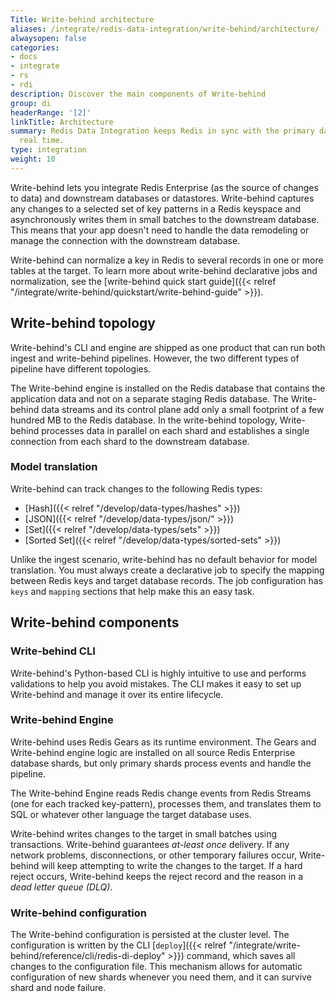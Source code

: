 ```yaml
---
Title: Write-behind architecture
aliases: /integrate/redis-data-integration/write-behind/architecture/
alwaysopen: false
categories:
- docs
- integrate
- rs
- rdi
description: Discover the main components of Write-behind
group: di
headerRange: '[2]'
linkTitle: Architecture
summary: Redis Data Integration keeps Redis in sync with the primary database in near
  real time.
type: integration
weight: 10
---
```


Write-behind lets you integrate Redis Enterprise (as the source of changes to data) and downstream databases or datastores.
Write-behind captures any changes to a selected set of key patterns in a Redis keyspace and asynchronously writes them in small batches to the downstream database. This means that your app doesn't need to handle the data remodeling or manage the connection with the downstream database.

Write-behind can normalize a key in Redis to several records in one or more tables at the target.
To learn more about write-behind declarative jobs and normalization, see the
[write-behind quick start guide]({{< relref "/integrate/write-behind/quickstart/write-behind-guide" >}}).

## Write-behind topology

Write-behind's CLI and engine are shipped as one product that can run both ingest and write-behind pipelines.
However, the two different types of pipeline have different topologies.

The Write-behind engine is installed on the Redis database that contains the application data and not on a separate staging Redis database. The Write-behind data streams and its control plane add only a small footprint of a few hundred MB to the Redis database. In the write-behind topology, Write-behind processes data in parallel on each shard and establishes a single connection from each shard to the downstream database.

### Model translation

Write-behind can track changes to the following Redis types:

- [Hash]({{< relref "/develop/data-types/hashes" >}})
- [JSON]({{< relref "/develop/data-types/json/" >}})
- [Set]({{< relref "/develop/data-types/sets" >}})
- [Sorted Set]({{< relref "/develop/data-types/sorted-sets" >}})

Unlike the ingest scenario, write-behind has no default behavior for model translation. You must always
create a declarative job to specify the mapping between Redis keys and target database records.
The job configuration has `keys` and `mapping` sections that help make this an easy task.

## Write-behind components

### Write-behind CLI

Write-behind's Python-based CLI is highly intuitive to use and performs validations to help you avoid mistakes.
The CLI makes it easy to set up Write-behind and manage it over its entire lifecycle.

### Write-behind Engine

Write-behind uses Redis Gears as its runtime environment. The Gears and Write-behind engine logic are installed
on all source Redis Enterprise database shards, but only primary shards process events and handle the pipeline.

The Write-behind Engine reads Redis change events from Redis Streams (one for each tracked key-pattern),
processes them, and translates them to SQL or whatever other language the target database uses.

Write-behind writes changes to the target in small batches using transactions. Write-behind guarantees
*at-least once* delivery. If any network problems, disconnections, or other temporary failures occur,
Write-behind will keep attempting to write the changes to the target. If a hard reject occurs, Write-behind keeps the reject
record and the reason in a *dead letter queue (DLQ)*.

### Write-behind configuration

The Write-behind configuration is persisted at the cluster level. The configuration is written by the CLI
[`deploy`]({{< relref "/integrate/write-behind/reference/cli/redis-di-deploy" >}})
command, which saves all changes to the configuration file. This mechanism allows for automatic configuration of new shards
whenever you need them, and it can survive shard and node failure.
